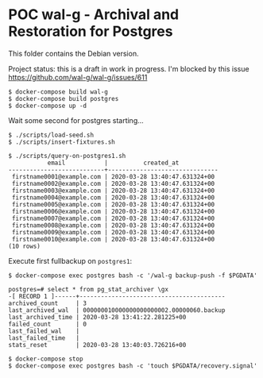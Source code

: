 # POC wal-g - Archival and Restoration for Postgres

This folder contains the Debian version.

Project status: this is a draft in work in progress. I'm blocked by this issue https://github.com/wal-g/wal-g/issues/611

```
$ docker-compose build wal-g
$ docker-compose build postgres
$ docker-compose up -d
```

Wait some second for postgres starting...

```
$ ./scripts/load-seed.sh
$ ./scripts/insert-fixtures.sh
```

```
$ ./scripts/query-on-postgres1.sh
           email           |          created_at
---------------------------+-------------------------------
 firstname0001@example.com | 2020-03-28 13:40:47.631324+00
 firstname0002@example.com | 2020-03-28 13:40:47.631324+00
 firstname0003@example.com | 2020-03-28 13:40:47.631324+00
 firstname0004@example.com | 2020-03-28 13:40:47.631324+00
 firstname0005@example.com | 2020-03-28 13:40:47.631324+00
 firstname0006@example.com | 2020-03-28 13:40:47.631324+00
 firstname0007@example.com | 2020-03-28 13:40:47.631324+00
 firstname0008@example.com | 2020-03-28 13:40:47.631324+00
 firstname0009@example.com | 2020-03-28 13:40:47.631324+00
 firstname0010@example.com | 2020-03-28 13:40:47.631324+00
(10 rows)
```

Execute first fullbackup on `postgres1`:

```
$ docker-compose exec postgres bash -c '/wal-g backup-push -f $PGDATA'
```

```
postgres=# select * from pg_stat_archiver \gx
-[ RECORD 1 ]------+-----------------------------------------
archived_count     | 3
last_archived_wal  | 000000010000000000000002.00000060.backup
last_archived_time | 2020-03-28 13:41:22.281225+00
failed_count       | 0
last_failed_wal    |
last_failed_time   |
stats_reset        | 2020-03-28 13:40:03.726216+00
```


```
$ docker-compose stop 
$ docker-compose exec postgres bash -c 'touch $PGDATA/recovery.signal'